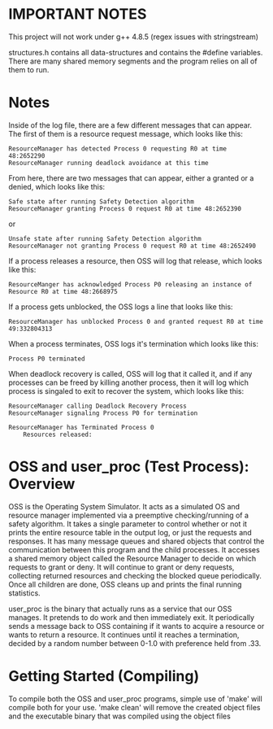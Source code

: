 # IMPORTANT NOTES

This project will not work under g++ 4.8.5 (regex issues with stringstream)

structures.h contains all data-structures and contains the #define 
variables. There are many shared memory segments and the program relies on 
all of them to run.

# Notes

Inside of the log file, there are a few different messages that can appear.
The first of them is a resource request message, which looks like this:

    ResourceManager has detected Process 0 requesting R0 at time 48:2652290 
    ResourceManager running deadlock avoidance at this time

From here, there are two messages that can appear, either a granted or a denied,
which looks like this:

    Safe state after running Safety Detection algorithm
	ResourceManager granting Process 0 request R0 at time 48:2652390

or

    Unsafe state after running Safety Detection algorithm
	ResourceManager not granting Process 0 request R0 at time 48:2652490

If a process releases a resource, then OSS will log that release, which looks 
like this:

    ResourceManger has acknowledged Process P0 releasing an instance of Resource R0 at time 48:2668975

If a process gets unblocked, the OSS logs a line that looks like this:

    ResourceManager has unblocked Process 0 and granted request R0 at time 49:332804313 

When a process terminates, OSS logs it's termination which looks like this:

    Process P0 terminated

When deadlock recovery is called, OSS will log that it called it, and if any
processes can be freed by killing another process, then it will log which process
is singaled to exit to recover the system, which looks like this:

    ResourceManager calling Deadlock Recovery Process
    ResourceManager signaling Process P0 for termination

    ResourceManager has Terminated Process 0
        Resources released: 


# OSS and user_proc (Test Process): Overview

OSS is the Operating System Simulator. It acts as a simulated OS and
resource manager implemented via a preemptive checking/running of a safety
algorithm. It takes a single parameter to control whether or not it prints
the entire resource table in the output log, or just the requests and responses.
It has many message queues and shared objects that control the communication between 
this program and the child processes. It accesses a shared memory object called the
Resource Manager to decide on which requests to grant or deny. It will continue
to grant or deny requests, collecting returned resources and checking the blocked
queue periodically. Once all children are done, OSS cleans up and prints the final 
running statistics.

user_proc is the binary that actually runs as a service that our OSS
manages. It pretends to do work and then immediately exit. It periodically 
sends a message back to OSS containing if it wants to acquire a resource or 
wants to return a resource. It continues until it reaches a termination, 
decided by a random number between 0-1.0 with preference held from .33.  


# Getting Started (Compiling)

To compile both the OSS and user_proc programs, simple use of 'make'
will compile both for your use. 'make clean' will remove the created object files and the
executable binary that was compiled using the object files
